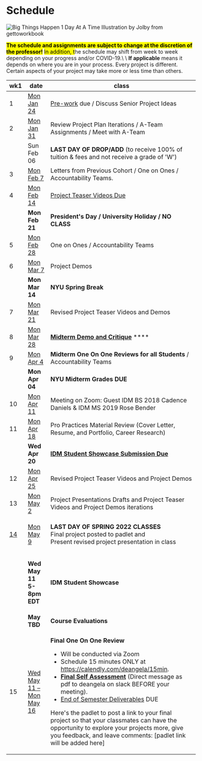 # Schedule

![Big Things Happen 1 Day At A Time Illustration by Jolby from gettoworkbook](../.gitbook/assets/gettoworkbook\_big\_things.png)

<mark style="background-color:yellow;">**The schedule and assignments are subject to change at the discretion of the professor!**</mark> <mark style="background-color:yellow;"></mark><mark style="background-color:yellow;">In addition, t</mark>he schedule may shift from week to week depending on your progress and/or COVID-19.\ <mark style="background-color:yellow;"></mark>\ <mark style="background-color:yellow;"></mark>**If applicable** means it depends on where you are in your process. Every project is different. Certain aspects of your project may take more or less time than others.

| wk1                     | date                                                             | class                                                                                                                                                                                                                                                                                                                                                                                                                                                                                                                                                                                                                                                                                                                                        |
| ----------------------- | ---------------------------------------------------------------- | -------------------------------------------------------------------------------------------------------------------------------------------------------------------------------------------------------------------------------------------------------------------------------------------------------------------------------------------------------------------------------------------------------------------------------------------------------------------------------------------------------------------------------------------------------------------------------------------------------------------------------------------------------------------------------------------------------------------------------------------- |
| 1                       | [Mon Jan 24](week1\_detail.md)                                   | [Pre-work](../pre-work.md) due / Discuss Senior Project Ideas                                                                                                                                                                                                                                                                                                                                                                                                                                                                                                                                                                                                                                                                                |
| 2                       | [Mon Jan 31](week2\_detail.md)                                   | Review Project Plan Iterations / A-Team Assignments / Meet with A-Team                                                                                                                                                                                                                                                                                                                                                                                                                                                                                                                                                                                                                                                                       |
|                         | Sun Feb 06                                                       | **LAST DAY OF DROP/ADD** (to receive 100% of tuition & fees and not receive a grade of 'W')                                                                                                                                                                                                                                                                                                                                                                                                                                                                                                                                                                                                                                                  |
| 3                       | [Mon Feb 7](week3\_detail.md)                                    | Letters from Previous Cohort / One on Ones / Accountability Teams.                                                                                                                                                                                                                                                                                                                                                                                                                                                                                                                                                                                                                                                                           |
| 4                       | [Mon Feb 14](week4\_detail.md)                                   | [Project Teaser Videos Due](../assignments/project\_versions.md)                                                                                                                                                                                                                                                                                                                                                                                                                                                                                                                                                                                                                                                                             |
|                         | **Mon Feb 21**                                                   | **President's Day / University Holiday / NO CLASS**                                                                                                                                                                                                                                                                                                                                                                                                                                                                                                                                                                                                                                                                                          |
| 5                       | [Mon Feb 28](week5\_detail.md)                                   | One on Ones / Accountability Teams                                                                                                                                                                                                                                                                                                                                                                                                                                                                                                                                                                                                                                                                                                           |
| 6                       | [Mon Mar 7](week6\_detail.md)                                    | Project Demos                                                                                                                                                                                                                                                                                                                                                                                                                                                                                                                                                                                                                                                                                                                                |
|                         | **Mon Mar 14**                                                   | **NYU Spring Break**                                                                                                                                                                                                                                                                                                                                                                                                                                                                                                                                                                                                                                                                                                                         |
| 7                       | [Mon Mar 21](week7\_detail.md)                                   | Revised Project Teaser Videos and Demos                                                                                                                                                                                                                                                                                                                                                                                                                                                                                                                                                                                                                                                                                                      |
| 8                       | [Mon Mar 28](week8\_detail.md)                                   | [**Midterm Demo and Critique**](../critiques-demos-presentations-and-exhibition/midterm-project-demo-instructions.md) ****                                                                                                                                                                                                                                                                                                                                                                                                                                                                                                                                                                                                                   |
| 9                       | [Mon Apr 4](week9\_detail.md)                                    | **Midterm One On One Reviews for all Students** / Accountability Teams                                                                                                                                                                                                                                                                                                                                                                                                                                                                                                                                                                                                                                                                       |
|                         | **Mon Apr 04**                                                   | **NYU Midterm Grades DUE**                                                                                                                                                                                                                                                                                                                                                                                                                                                                                                                                                                                                                                                                                                                   |
| 10                      | [Mon Apr 11](week10\_detail.md)                                  | Meeting on Zoom: Guest IDM BS 2018 Cadence Daniels & IDM MS 2019 Rose Bender                                                                                                                                                                                                                                                                                                                                                                                                                                                                                                                                                                                                                                                                 |
| 11                      | [Mon Apr 18](week11\_detail.md)                                  | Pro Practices Material Review (Cover Letter, Resume, and Portfolio, Career Research)                                                                                                                                                                                                                                                                                                                                                                                                                                                                                                                                                                                                                                                         |
|                         | **Wed Apr 20**                                                   | ****[**IDM Student Showcase Submission Due**](https://forms.gle/NBP4o1aGsjAXDar99)****                                                                                                                                                                                                                                                                                                                                                                                                                                                                                                                                                                                                                                                       |
| 12                      | [Mon Apr 25](week12\_detail.md)                                  | Revised Project Teaser Videos and Project Demos                                                                                                                                                                                                                                                                                                                                                                                                                                                                                                                                                                                                                                                                                              |
| 13                      | [Mon May 2](week13\_detail.md)                                   | Project Presentations Drafts and Project Teaser Videos and Project Demos iterations                                                                                                                                                                                                                                                                                                                                                                                                                                                                                                                                                                                                                                                          |
| [14](week14\_detail.md) | [Mon May 9](week14\_detail.md)                                   | <p><strong>LAST DAY OF SPRING 2022 CLASSES</strong><br><strong></strong>Final project posted to padlet and <br>Present revised project presentation in class</p>                                                                                                                                                                                                                                                                                                                                                                                                                                                                                                                                                                             |
|                         | <p><strong>Wed May 11</strong><br><strong>5-8pm EDT</strong></p> | **IDM Student Showcase**                                                                                                                                                                                                                                                                                                                                                                                                                                                                                                                                                                                                                                                                                                                     |
|                         | **May TBD**                                                      | **Course Evaluations**                                                                                                                                                                                                                                                                                                                                                                                                                                                                                                                                                                                                                                                                                                                       |
| 15                      | [Wed May 11 – Mon May 16](week15\_detail.md)                     | <p> <strong>Final One On One Review</strong></p><ul><li>Will be conducted via Zoom</li><li>Schedule 15 minutes ONLY at <a href="https://calendly.com/deangela/15min">https://calendly.com/deangela/15min</a>.</li><li><a href="../assignments/assessments/final_self_assessment.md"><strong>Final Self Assessment</strong></a> (Direct message as pdf to deangela on slack BEFORE your meeting).</li><li><a href="../assignments/end_of_semester_deliverables.md">End of Semester Deliverables</a> DUE</li></ul><p>Here's the padlet to post a link to your final project so that your classmates can have the opportunity to explore your projects more, give you feedback, and leave comments: [padlet link will be added here]</p><p></p> |
